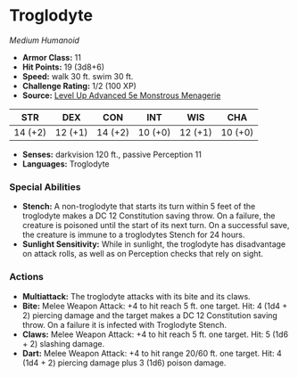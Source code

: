 # Troglodyte

*Medium* *Humanoid*

- **Armor Class:** 11
- **Hit Points:** 19 (3d8+6)
- **Speed:** walk 30 ft. swim 30 ft.
- **Challenge Rating:** 1/2 (100 XP)
- **Source:** [Level Up Advanced 5e Monstrous Menagerie](https://www.levelup5e.com)

| STR | DEX | CON | INT | WIS | CHA |
| --- | --- | --- | --- | --- | --- |
| 14 (+2) | 12 (+1) | 14 (+2) | 10 (+0) | 12 (+1) | 10 (+0) |

- **Senses:** darkvision 120 ft., passive Perception 11
- **Languages:** Troglodyte
### Special Abilities
- **Stench:** A non-troglodyte that starts its turn within 5 feet of the troglodyte makes a DC 12 Constitution saving throw. On a failure, the creature is poisoned until the start of its next turn. On a successful save, the creature is immune to a troglodytes Stench for 24 hours.
- **Sunlight Sensitivity:** While in sunlight, the troglodyte has disadvantage on attack rolls, as well as on Perception checks that rely on sight.
### Actions
- **Multiattack:** The troglodyte attacks with its bite and its claws.
- **Bite:** Melee Weapon Attack: +4 to hit  reach 5 ft.  one target. Hit: 4 (1d4 + 2) piercing damage  and the target makes a DC 12 Constitution saving throw. On a failure  it is infected with Troglodyte Stench.
- **Claws:** Melee Weapon Attack: +4 to hit  reach 5 ft.  one target. Hit: 5 (1d6 + 2) slashing damage.
- **Dart:** Melee Weapon Attack: +4 to hit  range 20/60 ft.  one target. Hit: 4 (1d4 + 2) piercing damage plus 3 (1d6) poison damage.
